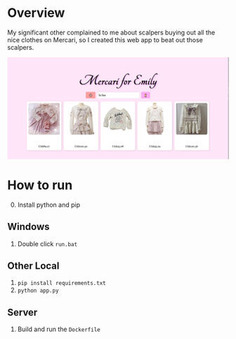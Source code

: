 # Overview

My significant other complained to me about scalpers buying out all the nice clothes on Mercari, so I created this web app to beat out those scalpers. 

![](Example.jpg)

# How to run

0. Install python and pip

## Windows

1. Double click `run.bat`

## Other Local

1. `pip install requirements.txt`
2. `python app.py`

## Server

1. Build and run the `Dockerfile`
